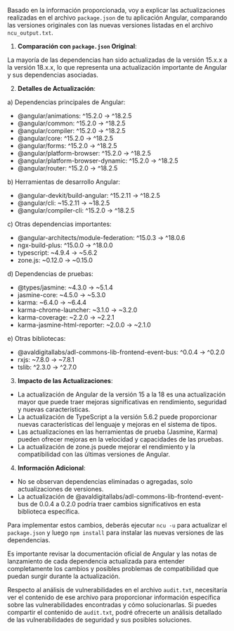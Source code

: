 Basado en la información proporcionada, voy a explicar las actualizaciones realizadas en el archivo `package.json` de tu aplicación Angular, comparando las versiones originales con las nuevas versiones listadas en el archivo `ncu_output.txt`.

1. **Comparación con `package.json` Original**:

La mayoría de las dependencias han sido actualizadas de la versión 15.x.x a la versión 18.x.x, lo que representa una actualización importante de Angular y sus dependencias asociadas.

2. **Detalles de Actualización**:

a) Dependencias principales de Angular:
   - @angular/animations: ^15.2.0 → ^18.2.5
   - @angular/common: ^15.2.0 → ^18.2.5
   - @angular/compiler: ^15.2.0 → ^18.2.5
   - @angular/core: ^15.2.0 → ^18.2.5
   - @angular/forms: ^15.2.0 → ^18.2.5
   - @angular/platform-browser: ^15.2.0 → ^18.2.5
   - @angular/platform-browser-dynamic: ^15.2.0 → ^18.2.5
   - @angular/router: ^15.2.0 → ^18.2.5

b) Herramientas de desarrollo Angular:
   - @angular-devkit/build-angular: ^15.2.11 → ^18.2.5
   - @angular/cli: ~15.2.11 → ~18.2.5
   - @angular/compiler-cli: ^15.2.0 → ^18.2.5

c) Otras dependencias importantes:
   - @angular-architects/module-federation: ^15.0.3 → ^18.0.6
   - ngx-build-plus: ^15.0.0 → ^18.0.0
   - typescript: ~4.9.4 → ~5.6.2
   - zone.js: ~0.12.0 → ~0.15.0

d) Dependencias de pruebas:
   - @types/jasmine: ~4.3.0 → ~5.1.4
   - jasmine-core: ~4.5.0 → ~5.3.0
   - karma: ~6.4.0 → ~6.4.4
   - karma-chrome-launcher: ~3.1.0 → ~3.2.0
   - karma-coverage: ~2.2.0 → ~2.2.1
   - karma-jasmine-html-reporter: ~2.0.0 → ~2.1.0

e) Otras bibliotecas:
   - @avaldigitallabs/adl-commons-lib-frontend-event-bus: ^0.0.4 → ^0.2.0
   - rxjs: ~7.8.0 → ~7.8.1
   - tslib: ^2.3.0 → ^2.7.0

3. **Impacto de las Actualizaciones**:

- La actualización de Angular de la versión 15 a la 18 es una actualización mayor que puede traer mejoras significativas en rendimiento, seguridad y nuevas características.
- La actualización de TypeScript a la versión 5.6.2 puede proporcionar nuevas características del lenguaje y mejoras en el sistema de tipos.
- Las actualizaciones en las herramientas de prueba (Jasmine, Karma) pueden ofrecer mejoras en la velocidad y capacidades de las pruebas.
- La actualización de zone.js puede mejorar el rendimiento y la compatibilidad con las últimas versiones de Angular.

4. **Información Adicional**:

- No se observan dependencias eliminadas o agregadas, solo actualizaciones de versiones.
- La actualización de @avaldigitallabs/adl-commons-lib-frontend-event-bus de 0.0.4 a 0.2.0 podría traer cambios significativos en esta biblioteca específica.

Para implementar estos cambios, deberás ejecutar `ncu -u` para actualizar el `package.json` y luego `npm install` para instalar las nuevas versiones de las dependencias.

Es importante revisar la documentación oficial de Angular y las notas de lanzamiento de cada dependencia actualizada para entender completamente los cambios y posibles problemas de compatibilidad que puedan surgir durante la actualización.

Respecto al análisis de vulnerabilidades en el archivo `audit.txt`, necesitaría ver el contenido de ese archivo para proporcionar información específica sobre las vulnerabilidades encontradas y cómo solucionarlas. Si puedes compartir el contenido de `audit.txt`, podré ofrecerte un análisis detallado de las vulnerabilidades de seguridad y sus posibles soluciones.

